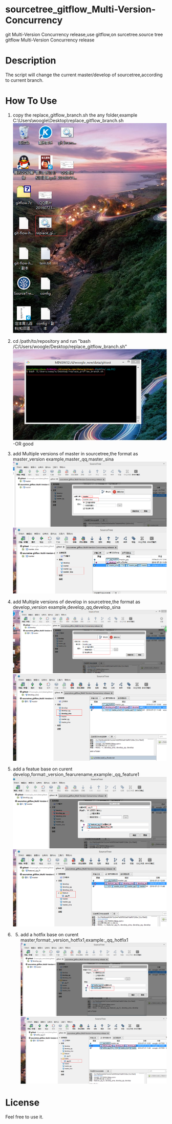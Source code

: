 # sourcetree_gitflow_Multi-Version-Concurrency
git Multi-Version Concurrency release,use gitflow,on surcetree.source tree gitflow  Multi-Version Concurrency release

# Description
The script will change the current master/develop of sourcetree,according to current branch.

# How To Use
1.  copy the replace_gitflow_branch.sh the any folder,example C:\Users\woogle\Desktop\replace_gitflow_branch.sh
        ![image](https://github.com/mywoogle/sourcetree_gitflow_Multi-Version-Concurrency-release/blob/master/image/1.png)
2.  cd /path/to/repository   and run "bash /C/Users/woogle/Desktop/replace_gitflow_branch.sh"
        ![image](https://github.com/mywoogle/sourcetree_gitflow_Multi-Version-Concurrency-release/blob/master/image/101.png)
-OR
good
        
3.  add Multiple versions of master in sourcetree,the format as master_version
    example,master_qq,master_sina
        ![image](https://github.com/mywoogle/sourcetree_gitflow_Multi-Version-Concurrency-release/blob/master/image/2.png)
        ![image](https://github.com/mywoogle/sourcetree_gitflow_Multi-Version-Concurrency-release/blob/master/image/3.png)
    
4.  add Multiple versions of develop in sourcetree,the format as develop_version
    example,develop_qq,develop_sina
        ![image](https://github.com/mywoogle/sourcetree_gitflow_Multi-Version-Concurrency-release/blob/master/image/4.png)
        ![image](https://github.com/mywoogle/sourcetree_gitflow_Multi-Version-Concurrency-release/blob/master/image/5.png)
    
5.  add a featue base on curent develop,format:_version_fearurename,example:_qq_feature1
        ![image](https://github.com/mywoogle/sourcetree_gitflow_Multi-Version-Concurrency-release/blob/master/image/6.png)
        ![image](https://github.com/mywoogle/sourcetree_gitflow_Multi-Version-Concurrency-release/blob/master/image/7.png)

6.  5.  add a hotfix base on curent master,format:_version_hotfix1,example:_qq_hotfix1
        ![image](https://github.com/mywoogle/sourcetree_gitflow_Multi-Version-Concurrency-release/blob/master/image/8.png)
        ![image](https://github.com/mywoogle/sourcetree_gitflow_Multi-Version-Concurrency-release/blob/master/image/9.png)

# License
Feel free to use it.

